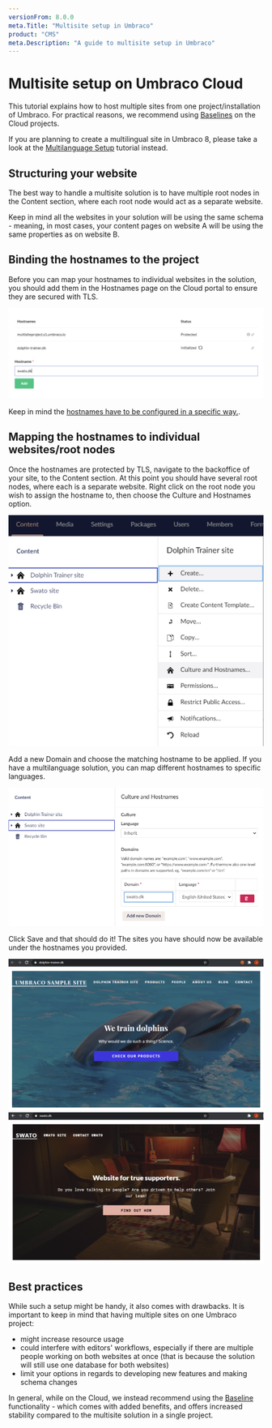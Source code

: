 ```yaml
---
versionFrom: 8.0.0
meta.Title: "Multisite setup in Umbraco"
product: "CMS"
meta.Description: "A guide to multisite setup in Umbraco"
---
```


# Multisite setup on Umbraco Cloud

This tutorial explains how to host multiple sites from one project/installation of Umbraco.
For practical reasons, we recommend using [Baselines](../../Umbraco-Cloud/Getting-Started/Baselines/) on the Cloud projects.

If you are planning to create a multilingual site in Umbraco 8, please take a look at the [Multilanguage Setup](../Multilanguage-Setup/) tutorial instead.

## Structuring your website

The best way to handle a multisite solution is to have multiple root nodes in the Content section, where each root node would act as a separate website.

Keep in mind all the websites in your solution will be using the same schema - meaning, in most cases, your content pages on website A will be using the same properties as on website B. 

## Binding the hostnames to the project

Before you can map your hostnames to individual websites in the solution, you should add them in the Hostnames page on the Cloud portal to ensure they are secured with TLS.

![Adding hostnames to the project](images/1-addinghostnames.png)

Keep in mind the [hostnames have to be configured in a specific way.](../../Umbraco-Cloud/Set-Up/Manage-Hostnames/).

## Mapping the hostnames to individual websites/root nodes

Once the hostnames are protected by TLS, navigate to the backoffice of your site, to the Content section.
At this point you should have several root nodes, where each is a separate website.
Right click on the root node you wish to assign the hostname to, then choose the Culture and Hostnames option.

![Culture and hostnames](images/2-culturehostnames.png)

Add a new Domain and choose the matching hostname to be applied.
If  you have a multilanguage solution, you can map different hostnames to specific languages.

![Culture and hostnames](images/3-culturehostnamesp2.png)

Click Save and that should do it! The sites you have should now be available under the hostnames you provided.

![Dolphin site](images/6-dolphins.png)
![SWATO site](images/7-swato.png)

## Best practices

While such a setup might be handy, it also comes with drawbacks.
It is important to keep in mind that having multiple sites on one Umbraco project:
- might increase resource usage
- could interfere with editors' workflows, especially if there are multiple people working on both websites at once
(that is because the solution will still use one database for both websites)
- limit your options in regards to developing new features and making schema changes

In general, while on the Cloud, we instead recommend using the [Baseline](../../Umbraco-Cloud/Getting-Started/Baselines/) functionality - which comes with added benefits, and offers increased stability compared to the multisite solution in a single project.
